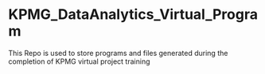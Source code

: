 # KPMG_DataAnalytics_Virtual_Program
This Repo is used to store programs and files generated during the completion of KPMG virtual project training
